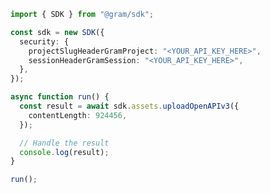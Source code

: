 <!-- Start SDK Example Usage [usage] -->
```typescript
import { SDK } from "@gram/sdk";

const sdk = new SDK({
  security: {
    projectSlugHeaderGramProject: "<YOUR_API_KEY_HERE>",
    sessionHeaderGramSession: "<YOUR_API_KEY_HERE>",
  },
});

async function run() {
  const result = await sdk.assets.uploadOpenAPIv3({
    contentLength: 924456,
  });

  // Handle the result
  console.log(result);
}

run();

```
<!-- End SDK Example Usage [usage] -->